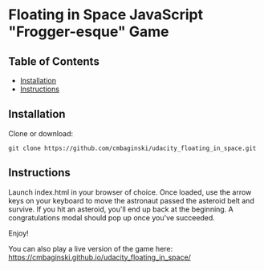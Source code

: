 # Floating in Space JavaScript "Frogger-esque" Game

## Table of Contents


- [Installation](#installation)
- [Instructions](#instructions)


## Installation
Clone or download: 

`git clone https://github.com/cmbaginski/udacity_floating_in_space.git`



## Instructions

Launch index.html in your browser of choice. Once loaded, use the arrow keys on your keyboard to move the astronaut passed the asteroid belt and survive. If you hit an asteroid, you'll end up back at the beginning. A congratulations modal should pop up once you've succeeded.

Enjoy!

You can also play a live version of the game here: https://cmbaginski.github.io/udacity_floating_in_space/
